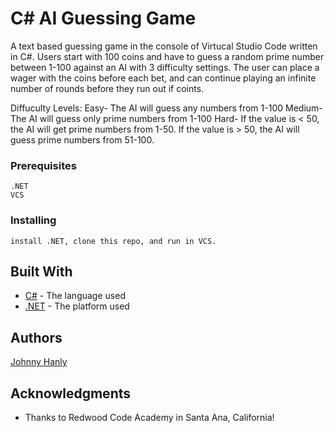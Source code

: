 # C# AI Guessing Game

A text based guessing game in the console of Virtucal Studio Code written in C#. Users start with 100 coins and have to guess a random prime
number between 1-100 against an AI with 3 difficulty settings. The user can place a wager with the coins before each bet, and can continue playing an
infinite number of rounds before they run out if coints.

Diffuculty Levels:
Easy- The AI will guess any numbers from 1-100
Medium- The AI will guess only prime numbers from 1-100
Hard- If the value is < 50, the AI will get prime numbers from 1-50. If the value is > 50, the AI will guess prime numbers from 51-100.

### Prerequisites

```
.NET
VCS
```
### Installing

```
install .NET, clone this repo, and run in VCS.
```
## Built With

* [C#](https://docs.microsoft.com/en-us/dotnet/csharp/) - The language used
* [.NET](https://www.microsoft.com/net/) - The platform used





## Authors
  [Johnny Hanly](https://github.com/JohnnyHanly)

## Acknowledgments

* Thanks to Redwood Code Academy in Santa Ana, California!

